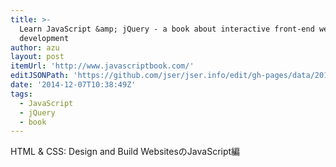 ```yaml
---
title: >-
  Learn JavaScript &amp; jQuery - a book about interactive front-end web
  development
author: azu
layout: post
itemUrl: 'http://www.javascriptbook.com/'
editJSONPath: 'https://github.com/jser/jser.info/edit/gh-pages/data/2014/12/index.json'
date: '2014-12-07T10:38:49Z'
tags:
  - JavaScript
  - jQuery
  - book
---
```

HTML &amp; CSS: Design and Build WebsitesのJavaScript編
